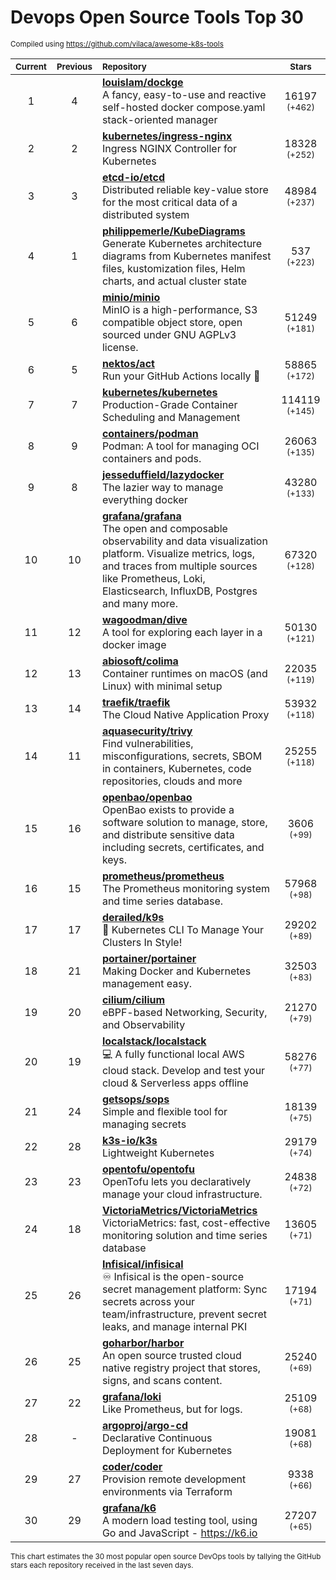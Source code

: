 # Devops Open Source Tools Top 30
<sup>Compiled using https://github.com/vilaca/awesome-k8s-tools</sup>
<div align="center">

|<sub>Current</sub>|<sub>Previous</sub>|<sub>Repository</sub>|<sub>Stars</sub>|
|:---:|:---:|:---|:---:|
|1|4|[**louislam/dockge**](https://github.com/louislam/dockge)<br/>A fancy, easy-to-use and reactive self-hosted docker compose.yaml stack-oriented manager|16197 <sup>(+462)</sup>|
|2|2|[**kubernetes/ingress-nginx**](https://github.com/kubernetes/ingress-nginx)<br/>Ingress NGINX Controller for Kubernetes|18328 <sup>(+252)</sup>|
|3|3|[**etcd-io/etcd**](https://github.com/etcd-io/etcd)<br/>Distributed reliable key-value store for the most critical data of a distributed system|48984 <sup>(+237)</sup>|
|4|1|[**philippemerle/KubeDiagrams**](https://github.com/philippemerle/KubeDiagrams)<br/>Generate Kubernetes architecture diagrams from Kubernetes manifest files, kustomization files, Helm charts, and actual cluster state|537 <sup>(+223)</sup>|
|5|6|[**minio/minio**](https://github.com/minio/minio)<br/>MinIO is a high-performance, S3 compatible object store, open sourced under GNU AGPLv3 license.|51249 <sup>(+181)</sup>|
|6|5|[**nektos/act**](https://github.com/nektos/act)<br/>Run your GitHub Actions locally 🚀|58865 <sup>(+172)</sup>|
|7|7|[**kubernetes/kubernetes**](https://github.com/kubernetes/kubernetes)<br/>Production-Grade Container Scheduling and Management|114119 <sup>(+145)</sup>|
|8|9|[**containers/podman**](https://github.com/containers/podman)<br/>Podman: A tool for managing OCI containers and pods.|26063 <sup>(+135)</sup>|
|9|8|[**jesseduffield/lazydocker**](https://github.com/jesseduffield/lazydocker)<br/>The lazier way to manage everything docker|43280 <sup>(+133)</sup>|
|10|10|[**grafana/grafana**](https://github.com/grafana/grafana)<br/>The open and composable observability and data visualization platform. Visualize metrics, logs, and traces from multiple sources like Prometheus, Loki, Elasticsearch, InfluxDB, Postgres and many more. |67320 <sup>(+128)</sup>|
|11|12|[**wagoodman/dive**](https://github.com/wagoodman/dive)<br/>A tool for exploring each layer in a docker image|50130 <sup>(+121)</sup>|
|12|13|[**abiosoft/colima**](https://github.com/abiosoft/colima)<br/>Container runtimes on macOS (and Linux) with minimal setup|22035 <sup>(+119)</sup>|
|13|14|[**traefik/traefik**](https://github.com/traefik/traefik)<br/>The Cloud Native Application Proxy|53932 <sup>(+118)</sup>|
|14|11|[**aquasecurity/trivy**](https://github.com/aquasecurity/trivy)<br/>Find vulnerabilities, misconfigurations, secrets, SBOM in containers, Kubernetes, code repositories, clouds and more|25255 <sup>(+118)</sup>|
|15|16|[**openbao/openbao**](https://github.com/openbao/openbao)<br/>OpenBao exists to provide a software solution to manage, store, and distribute sensitive data including secrets, certificates, and keys.|3606 <sup>(+99)</sup>|
|16|15|[**prometheus/prometheus**](https://github.com/prometheus/prometheus)<br/>The Prometheus monitoring system and time series database.|57968 <sup>(+98)</sup>|
|17|17|[**derailed/k9s**](https://github.com/derailed/k9s)<br/>🐶 Kubernetes CLI To Manage Your Clusters In Style!|29202 <sup>(+89)</sup>|
|18|21|[**portainer/portainer**](https://github.com/portainer/portainer)<br/>Making Docker and Kubernetes management easy.|32503 <sup>(+83)</sup>|
|19|20|[**cilium/cilium**](https://github.com/cilium/cilium)<br/>eBPF-based Networking, Security, and Observability|21270 <sup>(+79)</sup>|
|20|19|[**localstack/localstack**](https://github.com/localstack/localstack)<br/>💻 A fully functional local AWS cloud stack. Develop and test your cloud & Serverless apps offline|58276 <sup>(+77)</sup>|
|21|24|[**getsops/sops**](https://github.com/getsops/sops)<br/>Simple and flexible tool for managing secrets|18139 <sup>(+75)</sup>|
|22|28|[**k3s-io/k3s**](https://github.com/k3s-io/k3s)<br/>Lightweight Kubernetes|29179 <sup>(+74)</sup>|
|23|23|[**opentofu/opentofu**](https://github.com/opentofu/opentofu)<br/>OpenTofu lets you declaratively manage your cloud infrastructure.|24838 <sup>(+72)</sup>|
|24|18|[**VictoriaMetrics/VictoriaMetrics**](https://github.com/VictoriaMetrics/VictoriaMetrics)<br/>VictoriaMetrics: fast, cost-effective monitoring solution and time series database|13605 <sup>(+71)</sup>|
|25|26|[**Infisical/infisical**](https://github.com/Infisical/infisical)<br/>♾ Infisical is the open-source secret management platform: Sync secrets across your team/infrastructure, prevent secret leaks, and manage internal PKI|17194 <sup>(+71)</sup>|
|26|25|[**goharbor/harbor**](https://github.com/goharbor/harbor)<br/>An open source trusted cloud native registry project that stores, signs, and scans content.|25240 <sup>(+69)</sup>|
|27|22|[**grafana/loki**](https://github.com/grafana/loki)<br/>Like Prometheus, but for logs.|25109 <sup>(+68)</sup>|
|28|-|[**argoproj/argo-cd**](https://github.com/argoproj/argo-cd)<br/>Declarative Continuous Deployment for Kubernetes|19081 <sup>(+68)</sup>|
|29|27|[**coder/coder**](https://github.com/coder/coder)<br/>Provision remote development environments via Terraform|9338 <sup>(+66)</sup>|
|30|29|[**grafana/k6**](https://github.com/grafana/k6)<br/>A modern load testing tool, using Go and JavaScript - https://k6.io|27207 <sup>(+65)</sup>|


</div>

<sub>This chart estimates the 30 most popular open source DevOps tools by tallying the GitHub stars each repository received in the last seven days.</sub>

